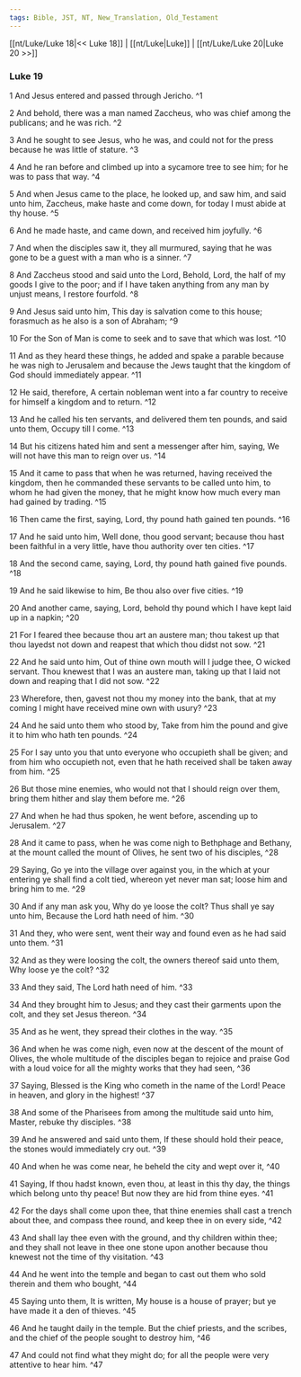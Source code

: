```yaml
---
tags: Bible, JST, NT, New_Translation, Old_Testament
---
```


[[nt/Luke/Luke 18|<< Luke 18]] | [[nt/Luke|Luke]] | [[nt/Luke/Luke 20|Luke 20 >>]]

### Luke 19

1 And Jesus entered and passed through Jericho.  ^1

2 And behold, there was a man named Zaccheus, who was chief among the publicans; and he was rich.  ^2

3 And he sought to see Jesus, who he was, and could not for the press because he was little of stature.  ^3

4 And he ran before and climbed up into a sycamore tree to see him; for he was to pass that way.  ^4

5 And when Jesus came to the place, he looked up, and saw him, and said unto him, Zaccheus, make haste and come down, for today I must abide at thy house.  ^5

6 And he made haste, and came down, and received him joyfully.  ^6

7 And when the disciples saw it, they all murmured, saying that he was gone to be a guest with a man who is a sinner.  ^7

8 And Zaccheus stood and said unto the Lord, Behold, Lord, the half of my goods I give to the poor; and if I have taken anything from any man by unjust means, I restore fourfold.  ^8

9 And Jesus said unto him, This day is salvation come to this house; forasmuch as he also is a son of Abraham;  ^9

10 For the Son of Man is come to seek and to save that which was lost.  ^10

11 And as they heard these things, he added and spake a parable because he was nigh to Jerusalem and because the Jews taught that the kingdom of God should immediately appear.  ^11

12 He said, therefore, A certain nobleman went into a far country to receive for himself a kingdom and to return.  ^12

13 And he called his ten servants, and delivered them ten pounds, and said unto them, Occupy till I come.  ^13

14 But his citizens hated him and sent a messenger after him, saying, We will not have this man to reign over us.  ^14

15 And it came to pass that when he was returned, having received the kingdom, then he commanded these servants to be called unto him, to whom he had given the money, that he might know how much every man had gained by trading.  ^15

16 Then came the first, saying, Lord, thy pound hath gained ten pounds.  ^16

17 And he said unto him, Well done, thou good servant; because thou hast been faithful in a very little, have thou authority over ten cities.  ^17

18 And the second came, saying, Lord, thy pound hath gained five pounds.  ^18

19 And he said likewise to him, Be thou also over five cities.  ^19

20 And another came, saying, Lord, behold thy pound which I have kept laid up in a napkin;  ^20

21 For I feared thee because thou art an austere man; thou takest up that thou layedst not down and reapest that which thou didst not sow.  ^21

22 And he said unto him, Out of thine own mouth will I judge thee, O wicked servant. Thou knewest that I was an austere man, taking up that I laid not down and reaping that I did not sow.  ^22

23 Wherefore, then, gavest not thou my money into the bank, that at my coming I might have received mine own with usury?  ^23

24 And he said unto them who stood by, Take from him the pound and give it to him who hath ten pounds.  ^24

25 For I say unto you that unto everyone who occupieth shall be given; and from him who occupieth not, even that he hath received shall be taken away from him.  ^25

26 But those mine enemies, who would not that I should reign over them, bring them hither and slay them before me.  ^26

27 And when he had thus spoken, he went before, ascending up to Jerusalem.  ^27

28 And it came to pass, when he was come nigh to Bethphage and Bethany, at the mount called the mount of Olives, he sent two of his disciples,  ^28

29 Saying, Go ye into the village over against you, in the which at your entering ye shall find a colt tied, whereon yet never man sat; loose him and bring him to me.  ^29

30 And if any man ask you, Why do ye loose the colt? Thus shall ye say unto him, Because the Lord hath need of him.  ^30

31 And they, who were sent, went their way and found even as he had said unto them.  ^31

32 And as they were loosing the colt, the owners thereof said unto them, Why loose ye the colt?  ^32

33 And they said, The Lord hath need of him.  ^33

34 And they brought him to Jesus; and they cast their garments upon the colt, and they set Jesus thereon.  ^34

35 And as he went, they spread their clothes in the way.  ^35

36 And when he was come nigh, even now at the descent of the mount of Olives, the whole multitude of the disciples began to rejoice and praise God with a loud voice for all the mighty works that they had seen,  ^36

37 Saying, Blessed is the King who cometh in the name of the Lord! Peace in heaven, and glory in the highest!  ^37

38 And some of the Pharisees from among the multitude said unto him, Master, rebuke thy disciples.  ^38

39 And he answered and said unto them, If these should hold their peace, the stones would immediately cry out.  ^39

40 And when he was come near, he beheld the city and wept over it,  ^40

41 Saying, If thou hadst known, even thou, at least in this thy day, the things which belong unto thy peace! But now they are hid from thine eyes.  ^41

42 For the days shall come upon thee, that thine enemies shall cast a trench about thee, and compass thee round, and keep thee in on every side,  ^42

43 And shall lay thee even with the ground, and thy children within thee; and they shall not leave in thee one stone upon another because thou knewest not the time of thy visitation.  ^43

44 And he went into the temple and began to cast out them who sold therein and them who bought,  ^44

45 Saying unto them, It is written, My house is a house of prayer; but ye have made it a den of thieves.  ^45

46 And he taught daily in the temple. But the chief priests, and the scribes, and the chief of the people sought to destroy him,  ^46

47 And could not find what they might do; for all the people were very attentive to hear him.  ^47

 
